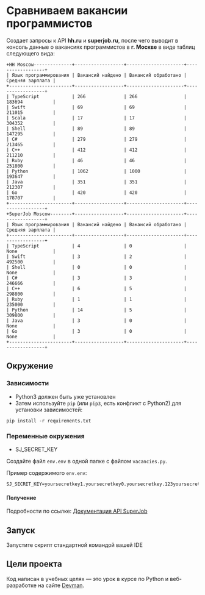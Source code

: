 # Сравниваем вакансии программистов

Создает запросы к API **hh.ru** и **superjob.ru**, после чего выводит в консоль данные о вакансиях программистов в **г. Москве** в виде таблиц следующего вида:
```
+HH Moscow--------------+------------------+---------------------+------------------+
| Язык программирования | Вакансий найдено | Вакансий обработано | Средняя зарплата |
+-----------------------+------------------+---------------------+------------------+
| TypeScript            | 266              | 266                 | 183694           |
| Swift                 | 69               | 69                  | 211015           |
| Scala                 | 17               | 17                  | 304352           |
| Shell                 | 89               | 89                  | 147295           |
| C#                    | 279              | 279                 | 213465           |
| C++                   | 412              | 412                 | 211210           |
| Ruby                  | 46               | 46                  | 251800           |
| Python                | 1062             | 1000                | 193647           |
| Java                  | 351              | 351                 | 212307           |
| Go                    | 420              | 420                 | 178707           |
+-----------------------+------------------+---------------------+------------------+
+SuperJob Moscow--------+------------------+---------------------+------------------+
| Язык программирования | Вакансий найдено | Вакансий обработано | Средняя зарплата |
+-----------------------+------------------+---------------------+------------------+
| TypeScript            | 4                | 0                   | None             |
| Swift                 | 3                | 2                   | 492500           |
| Shell                 | 0                | 0                   | None             |
| C#                    | 3                | 3                   | 246666           |
| C++                   | 6                | 5                   | 298800           |
| Ruby                  | 1                | 1                   | 235000           |
| Python                | 14               | 5                   | 309800           |
| Java                  | 3                | 0                   | None             |
| Go                    | 3                | 0                   | None             |
+-----------------------+------------------+---------------------+------------------+
```

## Окружение

### Зависимости

- Python3 должен быть уже установлен
- Затем используйте `pip` (или `pip3`, есть конфликт с Python2) для установки зависимостей:
```pycon
pip install -r requirements.txt
```

### Переменные окружения

- SJ_SECRET_KEY

Создайте файл `env.env` в одной папке с файлом `vacancies.py`.

Пример содержимого `env.env`:
```
SJ_SECRET_KEY=yoursecretkey1.yoursecretkey0.yoursecretkey.123yoursecretkey.4yoursecretkey
```
#### Получение
Подробности по ссылке: [Документация API SuperJob](https://api.superjob.ru/)

## Запуск

Запустите скрипт стандартной командой вашей IDE

## Цели проекта

Код написан в учебных целях — это урок в курсе по Python и веб-разработке на сайте [Devman](https://dvmn.org).
